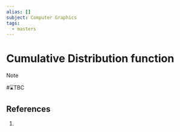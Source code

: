 ```yaml
---
alias: []
subject: Computer Graphics
tags:
  - masters
---
```

# Cumulative Distribution function

>[!note]
> #⌛TBC 

## References
1. 